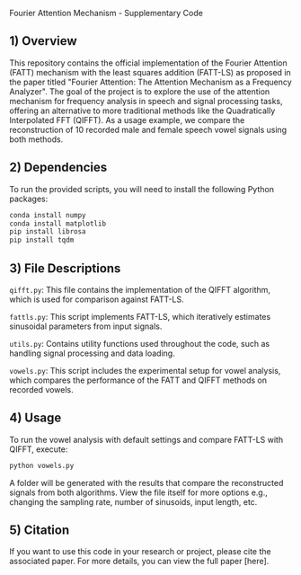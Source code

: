 Fourier Attention Mechanism - Supplementary Code

## 1) Overview
This repository contains the official implementation of the Fourier Attention (FATT) mechanism with the least squares addition (FATT-LS) as proposed in the paper titled "Fourier Attention: The Attention Mechanism as a Frequency Analyzer". The goal of the project is to explore the use of the attention mechanism for frequency analysis in speech and signal processing tasks, offering an alternative to more traditional methods like the Quadratically Interpolated FFT (QIFFT). As a usage example, we compare the reconstruction of 10 recorded male and female speech vowel signals using both methods.

## 2) Dependencies
To run the provided scripts, you will need to install the following Python packages:
```bash
conda install numpy
conda install matplotlib
pip install librosa
pip install tqdm
```

## 3) File Descriptions
```qifft.py```: This file contains the implementation of the QIFFT algorithm, which is used for comparison against FATT-LS.

```fattls.py```: This script implements FATT-LS, which iteratively estimates sinusoidal parameters from input signals.

```utils.py```: Contains utility functions used throughout the code, such as handling signal processing and data loading.

```vowels.py```: This script includes the experimental setup for vowel analysis, which compares the performance of the FATT and QIFFT methods on recorded vowels.

## 4) Usage
To run the vowel analysis with default settings and compare FATT-LS with QIFFT, execute:

```bash
python vowels.py
```
A folder will be generated with the results that compare the reconstructed signals from both algorithms. View the file itself for more options e.g., changing the sampling rate, number of sinusoids, input length, etc.

## 5) Citation
If you want to use this code in your research or project, please cite the associated paper. For more details, you can view the full paper [here].
